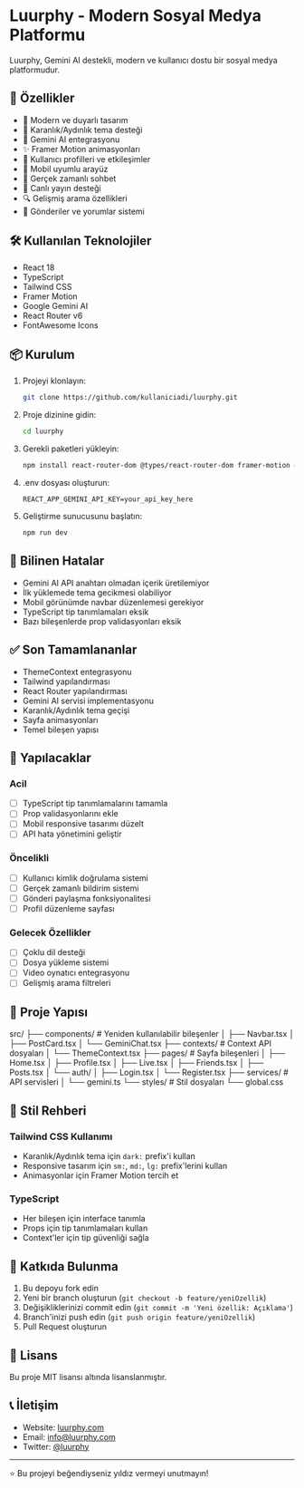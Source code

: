 # Luurphy - Modern Sosyal Medya Platformu

Luurphy, Gemini AI destekli, modern ve kullanıcı dostu bir sosyal medya platformudur.

## 🚀 Özellikler

- 🎨 Modern ve duyarlı tasarım
- 🌙 Karanlık/Aydınlık tema desteği 
- 🤖 Gemini AI entegrasyonu
- ✨ Framer Motion animasyonları
- 👥 Kullanıcı profilleri ve etkileşimler
- 📱 Mobil uyumlu arayüz
- 💬 Gerçek zamanlı sohbet
- 🎥 Canlı yayın desteği
- 🔍 Gelişmiş arama özellikleri
- 📝 Gönderiler ve yorumlar sistemi

## 🛠️ Kullanılan Teknolojiler

- React 18
- TypeScript
- Tailwind CSS
- Framer Motion
- Google Gemini AI
- React Router v6
- FontAwesome Icons

## 📦 Kurulum

1. Projeyi klonlayın:
   ```bash
   git clone https://github.com/kullaniciadi/luurphy.git
   ```

2. Proje dizinine gidin:
   ```bash
   cd luurphy
   ```

3. Gerekli paketleri yükleyin:
   ```bash
   npm install react-router-dom @types/react-router-dom framer-motion @google/generative-ai @tailwindcss/forms @fortawesome/fontawesome-free
   ```

4. .env dosyası oluşturun:
   ```env
   REACT_APP_GEMINI_API_KEY=your_api_key_here
   ```

5. Geliştirme sunucusunu başlatın:
   ```bash
   npm run dev
   ```

## 🚨 Bilinen Hatalar

- Gemini AI API anahtarı olmadan içerik üretilemiyor
- İlk yüklemede tema gecikmesi olabiliyor
- Mobil görünümde navbar düzenlemesi gerekiyor
- TypeScript tip tanımlamaları eksik
- Bazı bileşenlerde prop validasyonları eksik

## ✅ Son Tamamlananlar

- ThemeContext entegrasyonu
- Tailwind yapılandırması
- React Router yapılandırması
- Gemini AI servisi implementasyonu
- Karanlık/Aydınlık tema geçişi
- Sayfa animasyonları
- Temel bileşen yapısı

## 📝 Yapılacaklar

### Acil
- [ ] TypeScript tip tanımlamalarını tamamla
- [ ] Prop validasyonlarını ekle
- [ ] Mobil responsive tasarımı düzelt
- [ ] API hata yönetimini geliştir

### Öncelikli
- [ ] Kullanıcı kimlik doğrulama sistemi
- [ ] Gerçek zamanlı bildirim sistemi
- [ ] Gönderi paylaşma fonksiyonalitesi
- [ ] Profil düzenleme sayfası

### Gelecek Özellikler
- [ ] Çoklu dil desteği
- [ ] Dosya yükleme sistemi
- [ ] Video oynatıcı entegrasyonu
- [ ] Gelişmiş arama filtreleri

## 📁 Proje Yapısı
src/
├── components/ # Yeniden kullanılabilir bileşenler
│ ├── Navbar.tsx
│ ├── PostCard.tsx
│ └── GeminiChat.tsx
├── contexts/ # Context API dosyaları
│ └── ThemeContext.tsx
├── pages/ # Sayfa bileşenleri
│ ├── Home.tsx
│ ├── Profile.tsx
│ ├── Live.tsx
│ ├── Friends.tsx
│ ├── Posts.tsx
│ └── auth/
│ ├── Login.tsx
│ └── Register.tsx
├── services/ # API servisleri
│ └── gemini.ts
└── styles/ # Stil dosyaları
└── global.css

## 🎨 Stil Rehberi

### Tailwind CSS Kullanımı
- Karanlık/Aydınlık tema için `dark:` prefix'i kullan
- Responsive tasarım için `sm:`, `md:`, `lg:` prefix'lerini kullan
- Animasyonlar için Framer Motion tercih et

### TypeScript
- Her bileşen için interface tanımla
- Props için tip tanımlamaları kullan
- Context'ler için tip güvenliği sağla

## 🤝 Katkıda Bulunma

1. Bu depoyu fork edin
2. Yeni bir branch oluşturun (`git checkout -b feature/yeniOzellik`)
3. Değişikliklerinizi commit edin (`git commit -m 'Yeni özellik: Açıklama'`)
4. Branch'inizi push edin (`git push origin feature/yeniOzellik`)
5. Pull Request oluşturun

## 📄 Lisans

Bu proje MIT lisansı altında lisanslanmıştır.

## 📞 İletişim

- Website: [luurphy.com](https://luurphy.com)
- Email: info@luurphy.com
- Twitter: [@luurphy](https://twitter.com/luurphy)

---

⭐️ Bu projeyi beğendiyseniz yıldız vermeyi unutmayın!


